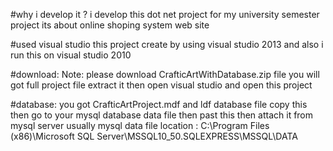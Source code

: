 #why i develop it ?
i develop this dot net project for my university semester project 
its about online shoping system web site

#used visual studio
this project create by using visual studio 2013 and also i run this on visual studio 2010 


#download:
Note: please download CrafticArtWithDatabase.zip file you will got full project file extract it then open visual studio and open this project

#database:
you got CrafticArtProject.mdf and ldf database file copy this then go to your mysql database data file then past this then attach it from mysql server 
usually mysql data file location : C:\Program Files (x86)\Microsoft SQL Server\MSSQL10_50.SQLEXPRESS\MSSQL\DATA 
